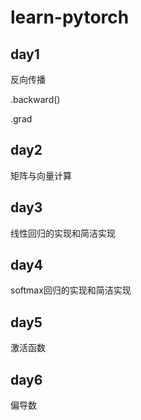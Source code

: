 # learn-pytorch
## day1
反向传播

.backward()

.grad

## day2
矩阵与向量计算

## day3
线性回归的实现和简洁实现

## day4
softmax回归的实现和简洁实现

## day5
激活函数

## day6
偏导数
